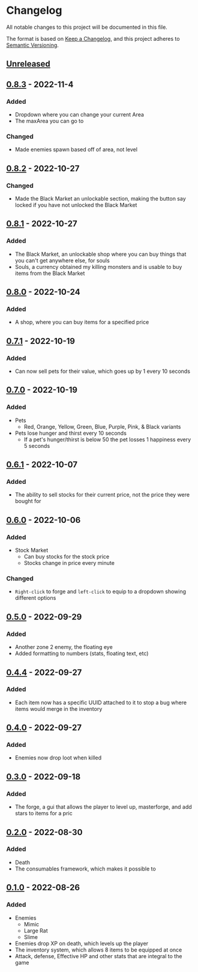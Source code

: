 # Changelog
All notable changes to this project will be documented in this file.

The format is based on [Keep a Changelog](https://keepachangelog.com/en/1.0.0/),
and this project adheres to [Semantic Versioning](https://semver.org/spec/v2.0.0.html).

## [Unreleased]

## [0.8.3] - 2022-11-4
### Added
- Dropdown where you can change your current Area 
- The maxArea you can go to

### Changed
- Made enemies spawn based off of area, not level

## [0.8.2] - 2022-10-27
### Changed
- Made the Black Market an unlockable section, making the button say locked if you have not unlocked the Black Market

## [0.8.1] - 2022-10-27
### Added
- The Black Market, an unlockable shop where you can buy things that you can't get anywhere else, for souls
- Souls, a currency obtained my killing monsters and is usable to buy items from the Black Market

## [0.8.0] - 2022-10-24
### Added
- A shop, where you can buy items for a specified price

## [0.7.1] - 2022-10-19
### Added
- Can now sell pets for their value, which goes up by 1 every 10 seconds

## [0.7.0] - 2022-10-19
### Added
- Pets
   - Red, Orange, Yellow, Green, Blue, Purple, Pink, & Black variants
- Pets lose hunger and thirst every 10 seconds
   - If a pet's hunger/thirst is below 50 the pet losses 1 happiness every 5 seconds

## [0.6.1] - 2022-10-07
### Added
- The ability to sell stocks for their current price, not the price they were bought for

## [0.6.0] - 2022-10-06
### Added
- Stock Market
  - Can buy stocks for the stock price
  - Stocks change in price every minute

### Changed
- `Right-click` to forge and `left-click` to equip to a dropdown showing different options

## [0.5.0] - 2022-09-29
### Added
- Another zone 2 enemy, the floating eye
- Added formatting to numbers (stats, floating text, etc)

## [0.4.4] - 2022-09-27
### Added
- Each item now has a specific UUID attached to it to stop a bug where items would merge in the inventory

## [0.4.0] - 2022-09-27
### Added
- Enemies now drop loot when killed

## [0.3.0] - 2022-09-18
### Added
- The forge, a gui that allows the player to level up, masterforge, and add stars to items for a pric

## [0.2.0] - 2022-08-30
### Added
- Death
- The consumables framework, which makes it possible to 

## [0.1.0] - 2022-08-26
### Added
- Enemies
    - Mimic
    - Large Rat
    - Slime
- Enemies drop XP on death, which levels up the player
- The inventory system, which allows 8 items to be equipped at once
- Attack, defense, Effective HP and other stats that are integral to the game

[Unreleased]: https://github.com/Robbit2/Electron-RPG
[0.8.3]: https://github.com/Robbit2/Electron-RPG/releases/tag/v0.8.3-alpha
[0.8.2]: https://github.com/Robbit2/Electron-RPG/releases/tag/v0.8.2-alpha
[0.8.1]: https://github.com/Robbit2/Electron-RPG/releases/tag/v0.8.1-alpha
[0.8.0]: https://github.com/Robbit2/Electron-RPG/releases/tag/v0.8.0-alpha
[0.7.1]: https://github.com/Robbit2/Electron-RPG/releases/tag/v0.7.1-alpha
[0.7.0]: https://github.com/Robbit2/Electron-RPG/releases/tag/v0.7.0-alpha
[0.6.1]: https://github.com/Robbit2/Electron-RPG/releases/tag/v0.6.1-alpha
[0.6.0]: https://github.com/Robbit2/Electron-RPG/releases/tag/v0.6.0-alpha
[0.5.0]: https://github.com/Robbit2/Electron-RPG/releases/tag/v0.5.0-alpha
[0.4.4]: https://github.com/Robbit2/Electron-RPG/releases/tag/v0.4.4-alpha
[0.4.0]: https://github.com/Robbit2/Electron-RPG
[0.3.0]: https://github.com/Robbit2/Electron-RPG
[0.2.0]: https://github.com/Robbit2/Electron-RPG
[0.1.0]: https://github.com/Robbit2/Electron-RPG